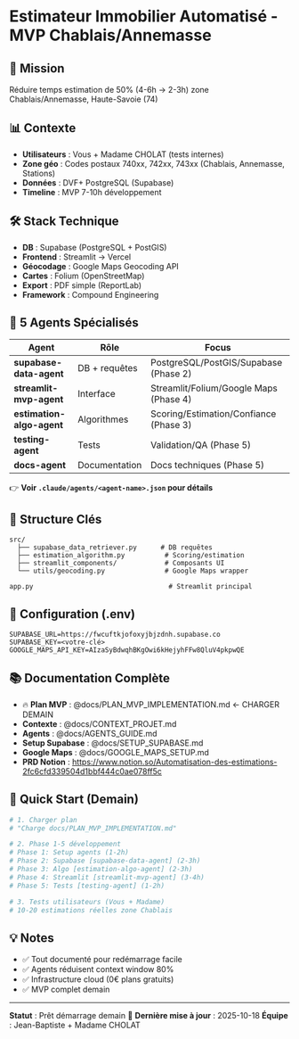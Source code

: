 # Estimateur Immobilier Automatisé - MVP Chablais/Annemasse

## 🎯 Mission
Réduire temps estimation de 50% (4-6h → 2-3h) zone Chablais/Annemasse, Haute-Savoie (74)

## 📊 Contexte
- **Utilisateurs** : Vous + Madame CHOLAT (tests internes)
- **Zone géo** : Codes postaux 740xx, 742xx, 743xx (Chablais, Annemasse, Stations)
- **Données** : DVF+ PostgreSQL (Supabase)
- **Timeline** : MVP 7-10h développement

## 🛠️ Stack Technique
- **DB** : Supabase (PostgreSQL + PostGIS)
- **Frontend** : Streamlit → Vercel
- **Géocodage** : Google Maps Geocoding API
- **Cartes** : Folium (OpenStreetMap)
- **Export** : PDF simple (ReportLab)
- **Framework** : Compound Engineering

## 🤖 5 Agents Spécialisés

| Agent | Rôle | Focus |
|-------|------|-------|
| **supabase-data-agent** | DB + requêtes | PostgreSQL/PostGIS/Supabase (Phase 2) |
| **streamlit-mvp-agent** | Interface | Streamlit/Folium/Google Maps (Phase 4) |
| **estimation-algo-agent** | Algorithmes | Scoring/Estimation/Confiance (Phase 3) |
| **testing-agent** | Tests | Validation/QA (Phase 5) |
| **docs-agent** | Documentation | Docs techniques (Phase 5) |

👉 **Voir `.claude/agents/<agent-name>.json` pour détails**

## 📁 Structure Clés
```
src/
  ├── supabase_data_retriever.py      # DB requêtes
  ├── estimation_algorithm.py          # Scoring/estimation
  ├── streamlit_components/            # Composants UI
  └── utils/geocoding.py               # Google Maps wrapper

app.py                                  # Streamlit principal
```

## 🔐 Configuration (.env)
```
SUPABASE_URL=https://fwcuftkjofoxyjbjzdnh.supabase.co
SUPABASE_KEY=<votre-clé>
GOOGLE_MAPS_API_KEY=AIzaSyBdwqhBKgOwi6kHejyhFFw8QluV4pkpwQE
```

## 📚 Documentation Complète
- 🔥 **Plan MVP** : @docs/PLAN_MVP_IMPLEMENTATION.md ← CHARGER DEMAIN
- **Contexte** : @docs/CONTEXT_PROJET.md
- **Agents** : @docs/AGENTS_GUIDE.md
- **Setup Supabase** : @docs/SETUP_SUPABASE.md
- **Google Maps** : @docs/GOOGLE_MAPS_SETUP.md
- **PRD Notion** : https://www.notion.so/Automatisation-des-estimations-2fc6cfd339504d1bbf444c0ae078ff5c

## 🚀 Quick Start (Demain)
```bash
# 1. Charger plan
# "Charge docs/PLAN_MVP_IMPLEMENTATION.md"

# 2. Phase 1-5 développement
# Phase 1: Setup agents (1-2h)
# Phase 2: Supabase [supabase-data-agent] (2-3h)
# Phase 3: Algo [estimation-algo-agent] (2-3h)
# Phase 4: Streamlit [streamlit-mvp-agent] (3-4h)
# Phase 5: Tests [testing-agent] (1-2h)

# 3. Tests utilisateurs (Vous + Madame)
# 10-20 estimations réelles zone Chablais
```

## 💡 Notes
- ✅ Tout documenté pour redémarrage facile
- ✅ Agents réduisent context window 80%
- ✅ Infrastructure cloud (0€ plans gratuits)
- ✅ MVP complet demain

---

**Statut** : Prêt démarrage demain 🚀
**Dernière mise à jour** : 2025-10-18
**Équipe** : Jean-Baptiste + Madame CHOLAT
